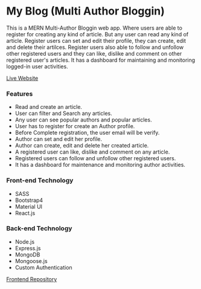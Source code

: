 # My Blog (Multi Author Bloggin)

This is a MERN Multi-Author Bloggin web app. Where users are able to register for creating any kind of article. But any user can read any kind of article. Register users can set and edit their profile, they can create, edit and delete their artilces. Register users also able to follow and unfollow other registered users and they can like, dislike and comment on other registered user's articles. It has a dashboard for maintaining and monitoring logged-in user activities.

[Live Website](https://ecommerce-simple.web.app/)

### Features
* Read and create an article.
* User can filter and Search any articles.
* Any user can see popular authors and popular articles.
* User has to register for create an Author profile.
* Before Complete registration, the user email will be verify.
* Author can set and edit her profile.
* Author can create, edit and delete her created article.
* A registered user can like, dislike and comment on any article.
* Registered users can follow and unfollow other registered users.
* It has a dashboard for maintenance and monitoring author activities.

### Front-end Technology
* SASS
* Bootstrap4
* Material UI
* React.js

### Back-end Technology
* Node.js
* Express.js
* MongoDB
* Mongoose.js
* Custom Authentication

[Frontend Repository](https://github.com/Jamir45/My-Blog-Frontend)